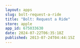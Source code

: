 ```yaml
---
layout: apps
slug: bolt-request-a-ride
title: "Bolt: Request a Ride"
store: apple
app_id: 675033630
date: 2024-07-22T06:35:18Z
published: 2013-07-24T04:44:15Z
---
```

